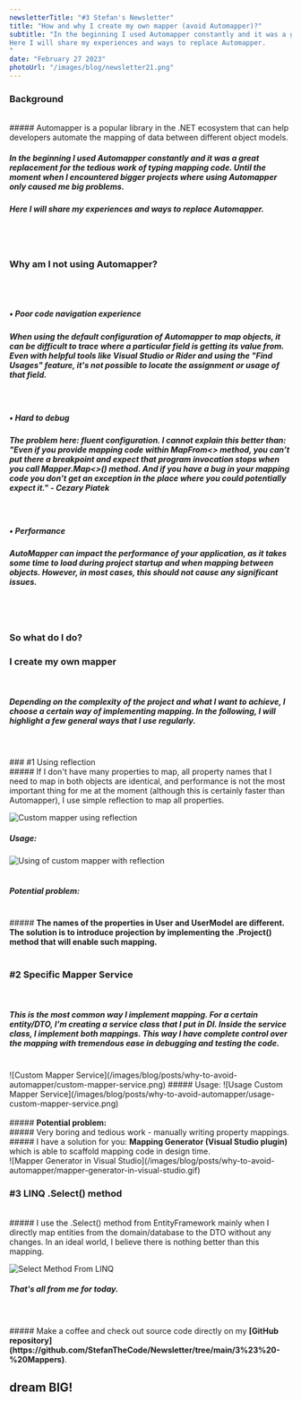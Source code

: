 ```yaml
---
newsletterTitle: "#3 Stefan's Newsletter"
title: "How and why I create my own mapper (avoid Automapper)?"
subtitle: "In the beginning I used Automapper constantly and it was a great replacement for the tedious work of typing mapping code. Until the moment when I encountered bigger projects where using Automapper only caused me big problems.
Here I will share my experiences and ways to replace Automapper.
"
date: "February 27 2023"
photoUrl: "/images/blog/newsletter21.png"
---
```


### Background
<br>
##### Automapper is a popular library in the .NET ecosystem that can help developers automate the mapping of data between different object models.
<br>

##### In the beginning I used Automapper constantly and it was a great replacement for the tedious work of typing mapping code. Until the moment when I encountered bigger projects where using Automapper only caused me big problems.

##### Here I will share my experiences and ways to replace Automapper.

<br>
<br>

### Why am I not using Automapper?
<br>
<br>

##### <b> • Poor code navigation experience</b>
##### When using the default configuration of Automapper to map objects, it can be difficult to trace where a particular field is getting its value from. Even with helpful tools like Visual Studio or Rider and using the "Find Usages" feature, it's not possible to locate the assignment or usage of that field.
<br>

##### <b> • Hard to debug</b>
##### The problem here: fluent configuration. I cannot explain this better than: "Even if you provide mapping code within MapFrom<> method, you can’t put there a breakpoint and expect that program invocation stops when you call Mapper.Map<>() method. And if you have a bug in your mapping code you don’t get an exception in the place where you could potentially expect it." - Cezary Piatek
<br>

##### <b> • Performance</b>
##### AutoMapper can impact the performance of your application, as it takes some time to load during project startup and when mapping between objects. However, in most cases, this should not cause any significant issues.
<br>
<br>

### So what do I do?
### I create my own mapper
<br>

##### Depending on the complexity of the project and what I want to achieve, I choose a certain way of implementing mapping. In the following, I will highlight a few general ways that I use regularly.
<br>
<br>
### #1 Using reflection
<br>
##### If I don't have many properties to map, all property names that I need to map in both objects are identical, and performance is not the most important thing for me at the moment (although this is certainly faster than Automapper), I use simple reflection to map all properties.
<br>

![Custom mapper using reflection](/images/blog/posts/why-to-avoid-automapper/custom-mapper-using-reflection.png)
<br>
##### Usage:
![Using of custom mapper with reflection](/images/blog/posts/why-to-avoid-automapper/using-of-custom-mapper-with-reflection.png)
<br>
<br>
##### <b>Potential problem:</b>
<br>
##### <b>The names of the properties in User and UserModel are different. <b>The solution is to introduce projection by implementing the .Project() method </b> that will enable such mapping.
</b>
<br>
<br>

### #2 Specific Mapper Service
<br>

##### This is the most common way I implement mapping. For a certain entity/DTO, I'm creating a service class that I put in DI. Inside the service class, I implement both mappings. This way I have complete control over the mapping with tremendous ease in debugging and testing the code.
<br>
![Custom Mapper Service](/images/blog/posts/why-to-avoid-automapper/custom-mapper-service.png)
##### Usage:
![Usage Custom Mapper Service](/images/blog/posts/why-to-avoid-automapper/usage-custom-mapper-service.png)
<br>
<br>
##### <b>Potential problem:</b>
<br>
##### Very boring and tedious work - manually writing property mappings.
##### I have a solution for you: <b> Mapping Generator (Visual Studio plugin)</b> which is able to scaffold mapping code in design time.
<br>
![Mapper Generator in Visual Studio](/images/blog/posts/why-to-avoid-automapper/mapper-generator-in-visual-studio.gif)

<br>

### #3 LINQ .Select() method
<br>
##### I use the .Select() method from EntityFramework mainly when I directly map entities from the domain/database to the DTO without any changes. In an ideal world, I believe there is nothing better than this mapping.


![Select Method From LINQ ](/images/blog/posts/why-to-avoid-automapper/entity-framework-select-method.png)
##### That's all from me for today.

<br>
<br>
##### Make a coffee and check out source code directly on my <b> [GitHub repository](https://github.com/StefanTheCode/Newsletter/tree/main/3%23%20-%20Mappers)</b>.
<br>

## <b > dream BIG! </b>